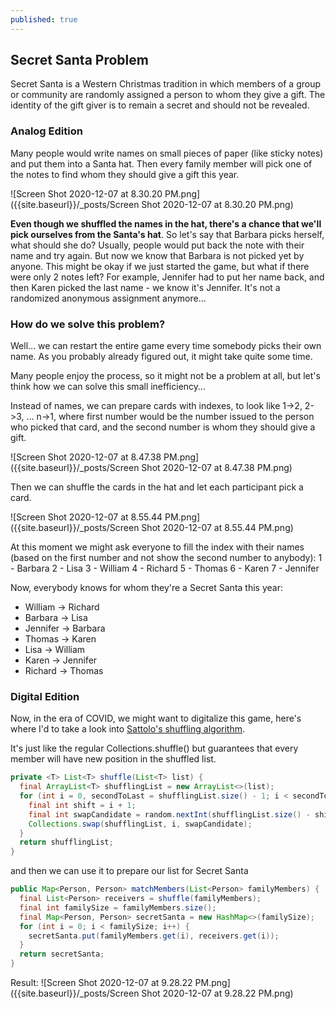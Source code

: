 ```yaml
---
published: true
---
```

## Secret Santa Problem

Secret Santa is a Western Christmas tradition in which members of a group or community are randomly assigned a person to whom they give a gift. The identity of the gift giver is to remain a secret and should not be revealed.

### Analog Edition

Many people would write names on small pieces of paper (like sticky notes) and put them into a Santa hat. 
Then every family member will pick one of the notes to find whom they should give a gift this year.

![Screen Shot 2020-12-07 at 8.30.20 PM.png]({{site.baseurl}}/_posts/Screen Shot 2020-12-07 at 8.30.20 PM.png)

**Even though we shuffled the names in the hat, there's a chance that we'll pick ourselves from the Santa's hat**.
So let's say that Barbara picks herself, what should she do? Usually, people would put back the note with their name and try again. But now we know that Barbara is not picked yet by anyone.
This might be okay if we just started the game, but what if there were only 2 notes left? For example, Jennifer had to put her name back, and then Karen picked the last name - we know it's Jennifer.
It's not a randomized anonymous assignment anymore…

### How do we solve this problem?
Well… we can restart the entire game every time somebody picks their own name. As you probably already figured out, it might take quite some time.

Many people enjoy the process, so it might not be a problem at all, but let's think how we can solve this small inefficiency…

Instead of names, we can prepare cards with indexes, to look like 1->2, 2->3, … n->1, where first number would be the number issued to the person who picked that card, and the second number is whom they should give a gift.

![Screen Shot 2020-12-07 at 8.47.38 PM.png]({{site.baseurl}}/_posts/Screen Shot 2020-12-07 at 8.47.38 PM.png)

Then we can shuffle the cards in the hat and let each participant pick a card.

![Screen Shot 2020-12-07 at 8.55.44 PM.png]({{site.baseurl}}/_posts/Screen Shot 2020-12-07 at 8.55.44 PM.png)

At this moment we might ask everyone to fill the index with their names (based on the first number and not show the second number to anybody):
1 - Barbara
2 - Lisa
3 - William
4 - Richard
5 - Thomas
6 - Karen
7 - Jennifer

Now, everybody knows for whom they're a Secret Santa this year:
- William -> Richard
- Barbara -> Lisa
- Jennifer -> Barbara
- Thomas -> Karen
- Lisa -> William
- Karen -> Jennifer
- Richard -> Thomas

### Digital Edition

Now, in the era of COVID, we might want to digitalize this game, here's where I'd to take a look into [Sattolo's shuffling algorithm](https://en.wikipedia.org/wiki/Fisher%E2%80%93Yates_shuffle#Sattolo%27s_algorithm).

It's just like the regular Collections.shuffle() but guarantees that every member will have new position in the shuffled list.

```java
private <T> List<T> shuffle(List<T> list) {
  final ArrayList<T> shufflingList = new ArrayList<>(list);
  for (int i = 0, secondToLast = shufflingList.size() - 1; i < secondToLast; i++) {
    final int shift = i + 1;
    final int swapCandidate = random.nextInt(shufflingList.size() - shift) + shift;
    Collections.swap(shufflingList, i, swapCandidate);
  }
  return shufflingList;
}
```
and then we can use it to prepare our list for Secret Santa
```java
public Map<Person, Person> matchMembers(List<Person> familyMembers) {
  final List<Person> receivers = shuffle(familyMembers);
  final int familySize = familyMembers.size();
  final Map<Person, Person> secretSanta = new HashMap<>(familySize);
  for (int i = 0; i < familySize; i++) {
    secretSanta.put(familyMembers.get(i), receivers.get(i));
  }
  return secretSanta;
}
```

Result:
![Screen Shot 2020-12-07 at 9.28.22 PM.png]({{site.baseurl}}/_posts/Screen Shot 2020-12-07 at 9.28.22 PM.png)
